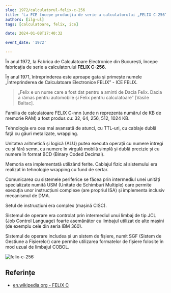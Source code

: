 ```yaml
---
slug: 1972/calculatorul-felix-c-256
title: 'La FCE începe producția de serie a calculatorului „FELIX C-256”'
authors: [ilg-ul]
tags: [calculatoare, felix, ice]

date: 2024-01-08T17:40:32

event_date: '1972'

---
```


În anul 1972, la
Fabrica de Calculatoare Electronice din București,
începe fabricația de serie a calculatorului **FELIX C-256**.

<!-- truncate -->

În anul 1971, întreprinderea este aproape gata și primește numele
„Întreprinderea de Calculatoare Electronice FELIX” - ICE FELIX.

> „Felix e un nume
care a fost dat pentru a aminti de Dacia Felix. Dacia a rămas pentru automobile
și Felix pentru calculatoare” [Vasile Baltac].

Familia de calculatoare FELIX C-nnn (unde n reprezenta numărul de
KB de memorie RAM) a fost produs cu: 32, 64, 256, 512, 1024 KB.

Tehnologia era cea mai avansată de atunci, cu TTL-uri, cu cablaje dublă faţă cu găuri metalizate, wrapping.

Unitatea aritmetică și logică (ALU) putea executa operații cu
numere întregi cu și fără semn, cu numere în virgulă mobilă simplă
și dublă precizie și cu numere în format BCD (Binary Coded Decimal).

Memoria era implementată utilizând ferite. Cablajul fizic al sistemului era
realizat în tehnologie wrapping cu fund de sertar.

Comunicarea cu sistemele periferice se făcea prin intermediul unei
unități specializate numită USM (Unitate de Schimburi Multiple)
care permite execuția unor instrucțiuni complexe (are propriul ISA)
și implementa inclusiv mecanismul de DMA.

Setul de instrucțiuni era complex (mașină CISC).

Sistemul de operare era controlat prin intermediul unui limbaj de tip JCL
(Job Control Language) foarte asemănător cu limbajul utilizat de alte
mașini (de exemplu cele din seria IBM 360).

Sistemul de operare includea și un sistem de fișiere, numit SGF
(Sistem de Gestiune a Fișierelor) care permite utilizarea formatelor
de fișiere folosite în mod uzual de limbajul COBOL.

![felix-c-256](https://cronica-it.github.io/imagini/1972/calculatorul-felix-c-256/felix-c-256-benzi.jpg)

## Referințe

- [en.wikipedia.org - FELIX C](https://ro.wikipedia.org/wiki/Felix_C)
